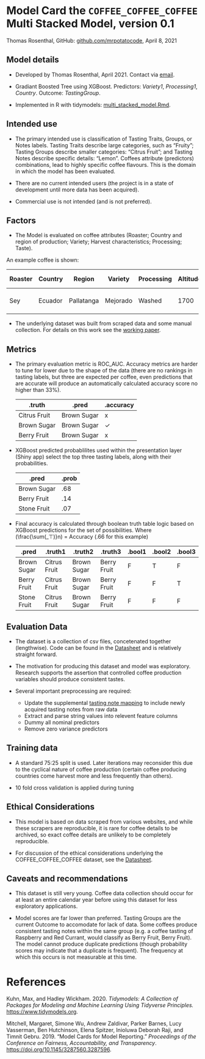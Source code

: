 Model Card the `COFFEE_COFFEE_COFFEE` Multi Stacked Model, version 0.1
================
Thomas Rosenthal, GitHub:
[github.com/mrpotatocode](https://github.com/mrpotatocode),
April 8, 2021

## Model details

  - Developed by Thomas Rosenthal, April 2021. Contact via
    [email](t.rose.github@protonmail.com).

  - Gradiant Boosted Tree using XGBoost. Predictors: *Variety1*,
    *Processing1*, *Country*. Outcome: *TastingGroup*.

  - Implemented in R with tidymodels:
    [multi\_stacked\_model.Rmd](https://github.com/mrpotatocode/COFFEE_COFFEE_COFFEE/blob/main/scripts/draft_multi_stacked_model.Rmd).

## Intended use

  - The primary intended use is classification of Tasting Traits,
    Groups, or Notes labels. Tasting Traits describe large categories,
    such as “Fruity”; Tasting Groups describe smaller categories:
    “Citrus Fruit”; and Tasting Notes describe specific details:
    “Lemon”. Coffees attribute (predictors) combinations, lead to
    highly specific coffee flavours. This is the domain in which the
    model has been evaluated.

  - There are no current intended users (the project is in a state of
    development until more data has been acquired).

  - Commercial use is not intended (and is not preferred).

## Factors

  - The Model is evaluated on coffee attributes (Roaster; Country and
    region of production; Variety; Harvest characteristics; Processing;
    Taste).

An example coffee is
shown:

| Roaster | Country | Region     | Variety  | Processing | Altitude | Harvest                | Tasting Notes                 |
| ------- | ------- | ---------- | -------- | ---------- | -------- | ---------------------- | ----------------------------- |
| Sey     | Ecuador | Pallatanga | Mejorado | Washed     | 1700     | July - September, 2019 | Bergamot, Jasmine, Lemongrass |

  - The underlying dataset was built from scraped data and some manual
    collection. For details on this work see the [working
    paper](https://github.com/mrpotatocode/COFFEE_COFFEE_COFFEE/tree/main/outputs/coffee%20paper.md).

## Metrics

  - The primary evaluation metric is ROC\_AUC. Accuracy metrics are
    harder to tune for lower due to the shape of the data (there are no
    rankings in tasting labels, but three are expected per coffee, even
    predictions that are accurate will produce an automatically
    calculated accuracy score no higher than 33%).
    
    | .truth       | .pred       | .accuracy |
    | ------------ | ----------- | --------- |
    | Citrus Fruit | Brown Sugar | x         |
    | Brown Sugar  | Brown Sugar | ✓         |
    | Berry Fruit  | Brown Sugar | x         |
    

  - XGBoost predicted probablilites used within the presentation layer
    (Shiny app) select the top three tasting labels, along with their
    probabilities.
    
    | .pred       | .prob |
    | ----------- | ----- |
    | Brown Sugar | .68   |
    | Berry Fruit | .14   |
    | Stone Fruit | .07   |
    

  - Final accuracy is calculated through boolean truth table logic based
    on XGBoost predictions for the set of possibilities. Where
    \(\frac{\sum(_⊤)}n\) = Accuracy (.66 for this
    example)
    
    | .pred       | .truth1      | .truth2     | .truth3     | .bool1 | .bool2 | .bool3 |
    | ----------- | ------------ | ----------- | ----------- | ------ | ------ | ------ |
    | Brown Sugar | Citrus Fruit | Brown Sugar | Berry Fruit | F      | T      | F      |
    | Berry Fruit | Citrus Fruit | Brown Sugar | Berry Fruit | F      | F      | T      |
    | Stone Fruit | Citrus Fruit | Brown Sugar | Berry Fruit | F      | F      | F      |
    

## Evaluation Data

  - The dataset is a collection of csv files, concetenated together
    (lengthwise). Code can be found in the
    [Datasheet](https://github.com/mrpotatocode/COFFEE_COFFEE_COFFEE/blob/main/journal/Week8/DataSheet-0.1.md)
    and is relatively straight forward.

  - The motivation for producing this dataset and model was exploratory.
    Research supports the assertion that controlled coffee production
    variables should produce consistent tastes.

  - Several important preprocessing are required:
    
      - Update the supplemental [tasting note
        mapping](https://github.com/mrpotatocode/COFFEE_COFFEE_COFFEE/tree/main/inputs/data/Conformed)
        to include newly acquired tasting notes from raw data
      - Extract and parse string values into relevent feature columns
      - Dummy all nominal predictors
      - Remove zero variance predictors

## Training data

  - A standard 75:25 split is used. Later iterations may reconsider this
    due to the cyclical nature of coffee production (certain coffee
    producing countries come harvest more and less frequently than
    others).

  - 10 fold cross validation is applied during tuning

## Ethical Considerations

  - This model is based on data scraped from various websites, and while
    these scrapers are reproducible, it is rare for coffee details to be
    archived, so exact coffee details are unlikely to be completely
    reproducible.

  - For discussion of the ethical considerations underlying the
    COFFEE\_COFFEE\_COFFEE dataset, see the
    [Datasheet](https://github.com/mrpotatocode/COFFEE_COFFEE_COFFEE/blob/main/journal/Week8/DataSheet-0.1.md).

## Caveats and recommendations

  - This dataset is still very young. Coffee data collection should
    occur for at least an entire calendar year before using this dataset
    for less exploratory applications.

  - Model scores are far lower than preferred. Tasting Groups are the
    current Outcome to accomodate for lack of data. Some coffees produce
    consistent tasting notes within the same group (e.g. a coffee
    tasting of Raspberry and Red Currant, would classify as Berry Fruit,
    Berry Fruit). The model cannot produce duplicate predictions (though
    probability scores may indicate that a duplicate is frequent). The
    frequency at which this occurs is not measurable at this time.

# References

<div id="refs" class="references">

<div id="ref-tidymodels">

Kuhn, Max, and Hadley Wickham. 2020. *Tidymodels: A Collection of
Packages for Modeling and Machine Learning Using Tidyverse Principles.*
<https://www.tidymodels.org>.

</div>

<div id="ref-2019modelcard">

Mitchell, Margaret, Simone Wu, Andrew Zaldivar, Parker Barnes, Lucy
Vasserman, Ben Hutchinson, Elena Spitzer, Inioluwa Deborah Raji, and
Timnit Gebru. 2019. “Model Cards for Model Reporting.” *Proceedings of
the Conference on Fairness, Accountability, and Transparency*.
<https://doi.org/10.1145/3287560.3287596>.

</div>

</div>
